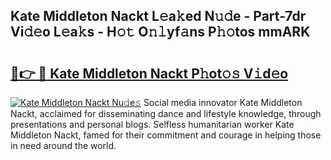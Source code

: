 ## Kate Middleton Nackt L𝚎a𝚔ed N𝚞𝚍e - Part-7dr Vi𝚍𝚎o L𝚎a𝚔s - H𝚘𝚝 O𝚗𝚕yf𝚊ns P𝚑𝚘tos mmARK

# <h2><a href="http://kf5jeu.oniu.top/?m=Kate+Middleton+Nackt">🔗👉 🔴 Kate Middleton Nackt P𝚑ot𝚘𝚜 V𝚒d𝚎o</a></h2>

[![Kate Middleton Nackt Nu𝚍e𝚜](https://i.imgur.com/0qMVB7G.gif)](http://kf5jeu.oniu.top/?m=Kate+Middleton+Nackt)
Social media innovator Kate Middleton Nackt, acclaimed for disseminating dance and lifestyle knowledge, through presentations and personal blogs. Selfless humanitarian worker Kate Middleton Nackt, famed for their commitment and courage in helping those in need around the world.  
